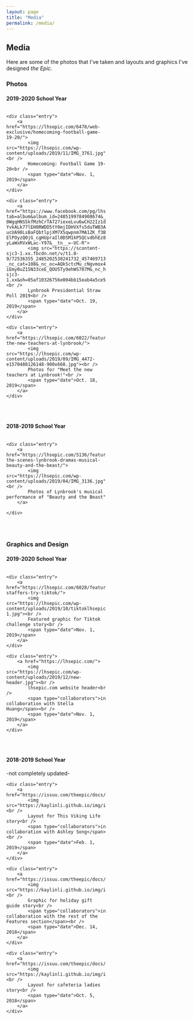 ```yaml
---
layout: page
title: "Media"
permalink: /media/
---
```

<style>
	.entry{
		background-color: #F5F5F5;
		padding: 10px;
	}
	
	.grid {
		display: grid;
		grid-template-columns: 265px 265px 265px;
		grid-template-rows: auto auto auto;
		grid-gap: 15px;
	}
	
	[type='headline']{
		font-size: 20px;
	}
	
	[type='collaborators']{
		font-size: 12px;
	}
	
	[type='date']{
		font-size: 12px;
	}
</style>

<h2>Media</h2>

<p>Here are some of the photos that I've taken and layouts and graphics I've designed <i>the Epic</i>.

<h3>Photos</h3>

<h4>2019-2020 School Year</h4>

<section class="grid">

	<div class="entry">
		<a href="https://lhsepic.com/6478/web-exclusive/homecoming-football-game-19-20/">
			<img src="https://lhsepic.com/wp-content/uploads/2019/11/IMG_3761.jpg"><br />
			Homecoming: Football Game 19-20<br />
			<span type="date">Nov. 1, 2019</span>
		</a>
	</div>
	
	<div class="entry">
		<a href="https://www.facebook.com/pg/lhs.epic/photos/?tab=album&album_id=2485199784908674&__xts__%5B0%5D=68.ARCe4ASCQiNoOUlHhLOW14Ya2IF-0WgqHNS5kfMzhCrTA727iexeLvu6wCH22Iz1d4qSPMGNGq3mZFCVbCwIE1gNR87mE5ZFp_GnMlWNQ8PXeyzWqTbJJR4kXRg7kugO-YvkALk77lEH0RWDD5tY0mjIDHVXfs5duTWB3ARg2S1XP7mXBeiV0aZz3qtVPK1OazqLTAbmHMp1Ij3mqjOZnVhDPEkt9Ezd6pqAj_nCRax0kme3fryPM6mv5NzDBZPRrE02-ucUA98LsBaFQbtlpjXM7X5qwpnm7MA1ZK_f3BZfHxTs73j4U51agO3NoZStEfxdulTF6whhyb3DR-ElPOyzQ0jG_cgHUpraIl0DSM1kP5QCvdbhEz8H19DoZAAj_kfgav_TgM7e_HTZEfMfGX7cOwRbYBAWtb5QKLXoDOaIs1TkdArCwz2PtsM9fCYIvZ0-yLaWxRVxWLac-Y97&__tn__=-UC-R">
			<img src="https://scontent-sjc3-1.xx.fbcdn.net/v/t1.0-9/72536355_2485202538241732_4574697133009010688_o.jpg?_nc_cat=108&_nc_oc=AQkSctcMu_cNgvmox4WBQWnP52byCK07q0i-iEmy0uZ15N33ceE_QOU5Ty9ehWS707M&_nc_ht=scontent-sjc3-1.xx&oh=05af10326756e004bb15eab4a5ce5dc1&oe=5E6DC3D3"><br />
			Lynbrook Presidential Straw Poll 2019<br />
			<span type="date">Oct. 19, 2019</span>
		</a>
	</div>
	
	<div class="entry">
		<a href="https://lhsepic.com/6022/features/meet-the-new-teachers-at-lynbrook/">
			<img src="https://lhsepic.com/wp-content/uploads/2019/09/IMG_4472-e1570488126148-900x668.jpg"><br />
			Photos for "Meet the new teachers at Lynbrook!"<br />
			<span type="date">Oct. 18, 2019</span>
		</a>
	</div>
	
</section>

<h4>2018-2019 School Year</h4>

<section class="grid">

	<div class="entry">
		<a href="https://lhsepic.com/5136/features/behind-the-scenes-lynbrook-dramas-musical-beauty-and-the-beast/">
			<img src="https://lhsepic.com/wp-content/uploads/2019/04/IMG_3136.jpg"><br />
			Photos of Lynbrook's musical performance of "Beauty and the Beast"
		</a>
		
	</div>

</section>

<h3>Graphics and Design</h3>

<h4>2019-2020 School Year</h4>

<section class="grid">

	<div class="entry">
		<a href="https://lhsepic.com/6028/features/epic-staffers-try-tiktok/">
			<img src="https://lhsepic.com/wp-content/uploads/2019/10/tiktoklhsepiccondensed-1.jpg"><br />
			Featured graphic for Tiktok challenge story<br />
			<span type="date">Nov. 1, 2019</span>
		</a>
	</div>

	<div class="entry">
		<a href="https://lhsepic.com/">
			<img src="https://lhsepic.com/wp-content/uploads/2019/12/new-header.jpg"><br />
			lhsepic.com website header<br />
			<span type="collaborators">in collaboration with Stella Huang</span><br />
			<span type="date">Nov. 1, 2019</span>
		</a>
	</div>
	
</section>

<h4>2018-2019 School Year</h4>
-not completely updated-

<section class="grid">

	<div class="entry">
		<a href="https://issuu.com/theepic/docs/the_epic__vol._54__issue_4__2018/4">
			<img src="https://kaylinli.github.io/img/issue4features7.png"><br />
			Layout for This Viking Life story<br />
			<span type="collaborators">in collaboration with Ashley Song</span><br />
			<span type="date">Feb. 1, 2019</span>
		</a>
	</div>

	<div class="entry">
		<a href="https://issuu.com/theepic/docs/the_epic__vol._54__issue_3__2018/8">
			<img src="https://kaylinli.github.io/img/issue3features8.png"><br />
			Graphic for holiday gift guide story<br />
			<span type="collaborators">in collaboration with the rest of the Features section</span><br />
			<span type="date">Dec. 14, 2018</span>
		</a>
	</div>

	<div class="entry">
		<a href="https://issuu.com/theepic/docs/the_epic__vol._54__issue_1__2018/8">
			<img src="https://kaylinli.github.io/img/issue1features9.png"><br />
			Layout for cafeteria ladies story<br />
			<span type="date">Oct. 5, 2018</span>
		</a>
	</div>

	
</section>

